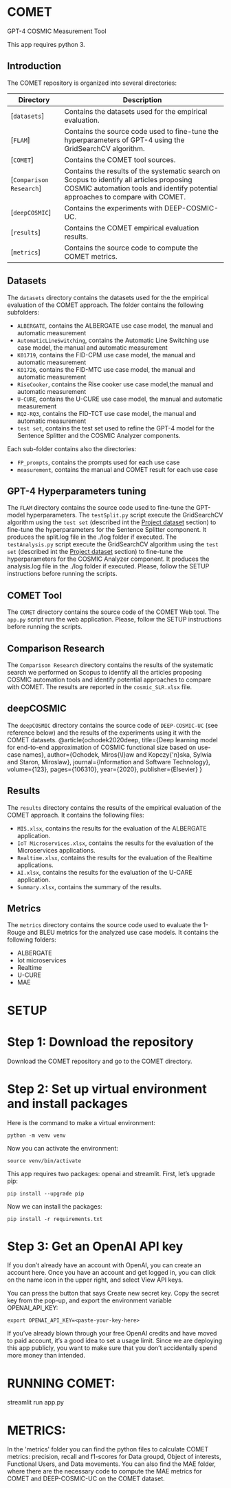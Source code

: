 # COMET
GPT-4 COSMIC Measurement Tool

This app requires python 3.

## Introduction

The COMET repository is organized into several directories:

| Directory                       | Description                                                                                                                |
| ------------------------------- | -------------------------------------------------------------------------------------------------------------------------- |
| [`datasets`]  | Contains the datasets used for the empirical evaluation. |
| [`FLAM`]  | Contains the source code used to fine-tune the hyperparameters of GPT-4 using the GridSearchCV algorithm.              |
| [`COMET`] | Contains the COMET tool sources. |
| [`Comparison Research`] | Contains the results of the systematic search on Scopus to identify all articles proposing COSMIC automation tools and identify potential approaches to compare with COMET. |
| [`deepCOSMIC`] | Contains the experiments with DEEP-COSMIC-UC. |
| [`results`]   | Contains the COMET empirical evaluation results. |
| [`metrics`]   | Contains the source code to compute the COMET metrics. |

## Datasets
The `datasets` directory contains the datasets used for the the empirical evaluation of the COMET approach. The folder contains the following subfolders:
- `ALBERGATE`, contains the ALBERGATE use case model, the manual and automatic measurement
- `AutomaticLineSwitching`, contains the Automatic Line Switching use case model, the manual and automatic measurement
- `K01719`, contains the FID-CPM use case model, the manual and automatic measurement
- `K01726`, contains the FID-MTC use case model, the manual and automatic measurement
- `RiseCooker`, contains the Rise cooker use case model,the manual and automatic measurement
- `U-CURE`, contains the U-CURE use case model, the manual and automatic measurement
- `RQ2-RQ3`, contains the FID-TCT use case model, the manual and automatic measurement
- `test set`, contains the test set used to refine the GPT-4 model for the Sentence Splitter and the COSMIC Analyzer components.

Each sub-folder contains also the directories:
- `FP_prompts`, contains the prompts used for each use case
- `measurement`, contains the manual and COMET result for each use case

## GPT-4 Hyperparameters tuning
The `FLAM` directory contains the source code used to fine-tune the GPT-model hyperparameters. 
The `testSplit.py` script execute the GridSearchCV algorithm using the `test set` (described int the [Project dataset](#datasets) section) to fine-tune the hyperparameters for the Sentence Splitter component. It produces the split.log file in the ./log folder if executed.
The `testAnalysis.py` script execute the GridSearchCV algorithm using the `test set` (described int the [Project dataset](#datasets) section) to fine-tune the hyperparameters for the COSMIC Analyzer component. It produces the analysis.log file in the ./log folder if executed.
Please, follow the SETUP instructions before running the scripts.

## COMET Tool
The `COMET` directory contains the source code of the COMET Web tool. The `app.py` script run the web application. 
Please, follow the SETUP instructions before running the scripts.

## Comparison Research
The `Comparison Research` directory contains the results of the systematic search we performed on Scopus to identify all the articles proposing COSMIC automation tools and identify potential approaches to compare with COMET. The results are reported in the `cosmic_SLR.xlsx` file.

## deepCOSMIC
The `deepCOSMIC` directory contains the source code of `DEEP-COSMIC-UC` (see reference below) and the results of the experiments using it with the COMET datasets.
@article{ochodek2020deep,
  title={Deep learning model for end-to-end approximation of COSMIC functional size based on use-case names},
  author={Ochodek, Miros{\l}aw and Kopczy{\'n}ska, Sylwia and Staron, Miroslaw},
  journal={Information and Software Technology},
  volume={123},
  pages={106310},
  year={2020},
  publisher={Elsevier}
}

## Results
The `results` directory contains the results of the empirical evaluation of the COMET approach. 
It contains the following files:
- `MIS.xlsx`, contains the results for the evaluation of the ALBERGATE application.
- `IoT Microservices.xlsx`, contains the results for the evaluation of the Microservices applications.
- `Realtime.xlsx`, contains the results for the evaluation of the Realtime applications.
- `AI.xlsx`, contains the results for the evaluation of the U-CARE application.
- `Summary.xlsx`, contains the summary of the results.

## Metrics
The `metrics` directory contains the source code used to evaluate the 1-Rouge and BLEU metrics for the analyzed use case models.
It contains the following folders:
- ALBERGATE
- Iot microservices
- Realtime
- U-CURE
- MAE

# **SETUP**
# Step 1: Download the repository
Download the COMET repository and go to the COMET directory. 

# Step 2: Set up virtual environment and install packages
Here is the command to make a virtual environment:

```
python -m venv venv
```
Now you can activate the environment:

```
source venv/bin/activate
```
This app requires two packages: openai and streamlit. First, let’s upgrade pip:

```
pip install --upgrade pip
```
Now we can install the packages:

```
pip install -r requirements.txt
```

# Step 3: Get an OpenAI API key
If you don’t already have an account with OpenAI, you can create an account here. Once you have an account and get logged in, you can click on the name icon in the upper right, and select View API keys.

You can press the button that says Create new secret key. Copy the secret key from the pop-up, and export the environment variable OPENAI_API_KEY:

```
export OPENAI_API_KEY=<paste-your-key-here>
```

If you’ve already blown through your free OpenAI credits and have moved to paid account, it’s a good idea to set a usage limit. Since we are deploying this app publicly, you want to make sure that you don’t accidentally spend more money than intended.
  
# **RUNNING COMET**:
streamlit run app.py

# **METRICS**:
In the 'metrics' folder you can find the python files to calculate COMET metrics: precision, recall and f1-scores for Data groupd, Object of interests, Functional Users, and Data movements. You can also find the MAE folder, where there are the necessary code to compute the MAE metrics for COMET and DEEP-COSMIC-UC on the COMET dataset.
